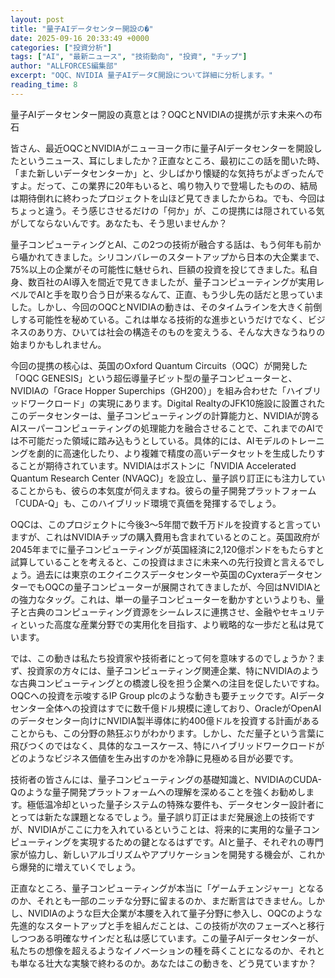 ```yaml
---
layout: post
title: "量子AIデータセンター開設の�"
date: 2025-09-16 20:33:49 +0000
categories: ["投資分析"]
tags: ["AI", "最新ニュース", "技術動向", "投資", "チップ"]
author: "ALLFORCES編集部"
excerpt: "OQC、NVIDIA 量子AIデータC開設について詳細に分析します。"
reading_time: 8
---
```


量子AIデータセンター開設の真意とは？OQCとNVIDIAの提携が示す未来への布石

皆さん、最近OQCとNVIDIAがニューヨーク市に量子AIデータセンターを開設したというニュース、耳にしましたか？正直なところ、最初にこの話を聞いた時、「また新しいデータセンターか」と、少しばかり懐疑的な気持ちがよぎったんですよ。だって、この業界に20年もいると、鳴り物入りで登場したものの、結局は期待倒れに終わったプロジェクトを山ほど見てきましたからね。でも、今回はちょっと違う。そう感じさせるだけの「何か」が、この提携には隠されている気がしてならないんです。あなたも、そう思いませんか？

量子コンピューティングとAI、この2つの技術が融合する話は、もう何年も前から囁かれてきました。シリコンバレーのスタートアップから日本の大企業まで、75%以上の企業がその可能性に魅せられ、巨額の投資を投じてきました。私自身、数百社のAI導入を間近で見てきましたが、量子コンピューティングが実用レベルでAIと手を取り合う日が来るなんて、正直、もう少し先の話だと思っていました。しかし、今回のOQCとNVIDIAの動きは、そのタイムラインを大きく前倒しする可能性を秘めている。これは単なる技術的な進歩というだけでなく、ビジネスのあり方、ひいては社会の構造そのものを変えうる、そんな大きなうねりの始まりかもしれません。

今回の提携の核心は、英国のOxford Quantum Circuits（OQC）が開発した「OQC GENESIS」という超伝導量子ビット型の量子コンピューターと、NVIDIAの「Grace Hopper Superchips（GH200）」を組み合わせた「ハイブリッドワークロード」の実現にあります。Digital RealtyのJFK10施設に設置されたこのデータセンターは、量子コンピューティングの計算能力と、NVIDIAが誇るAIスーパーコンピューティングの処理能力を融合させることで、これまでのAIでは不可能だった領域に踏み込もうとしている。具体的には、AIモデルのトレーニングを劇的に高速化したり、より複雑で精度の高いデータセットを生成したりすることが期待されています。NVIDIAはボストンに「NVIDIA Accelerated Quantum Research Center (NVAQC)」を設立し、量子誤り訂正にも注力していることからも、彼らの本気度が伺えますね。彼らの量子開発プラットフォーム「CUDA-Q」も、このハイブリッド環境で真価を発揮するでしょう。

OQCは、このプロジェクトに今後3～5年間で数千万ドルを投資すると言っていますが、これはNVIDIAチップの購入費用も含まれているとのこと。英国政府が2045年までに量子コンピューティングが英国経済に2,120億ポンドをもたらすと試算していることを考えると、この投資はまさに未来への先行投資と言えるでしょう。過去には東京のエクイニクスデータセンターや英国のCyxteraデータセンターでもOQCの量子コンピューターが展開されてきましたが、今回はNVIDIAとの強力なタッグ。これは、単一の量子コンピューターを動かすというよりも、量子と古典のコンピューティング資源をシームレスに連携させ、金融やセキュリティといった高度な産業分野での実用化を目指す、より戦略的な一歩だと私は見ています。

では、この動きは私たち投資家や技術者にとって何を意味するのでしょうか？まず、投資家の方々には、量子コンピューティング関連企業、特にNVIDIAのような古典コンピューティングとの橋渡し役を担う企業への注目を促したいですね。OQCへの投資を示唆するIP Group plcのような動きも要チェックです。AIデータセンター全体への投資はすでに数千億ドル規模に達しており、OracleがOpenAIのデータセンター向けにNVIDIA製半導体に約400億ドルを投資する計画があることからも、この分野の熱狂ぶりがわかります。しかし、ただ量子という言葉に飛びつくのではなく、具体的なユースケース、特にハイブリッドワークロードがどのようなビジネス価値を生み出すのかを冷静に見極める目が必要です。

技術者の皆さんには、量子コンピューティングの基礎知識と、NVIDIAのCUDA-Qのような量子開発プラットフォームへの理解を深めることを強くお勧めします。極低温冷却といった量子システムの特殊な要件も、データセンター設計者にとっては新たな課題となるでしょう。量子誤り訂正はまだ発展途上の技術ですが、NVIDIAがここに力を入れているということは、将来的に実用的な量子コンピューティングを実現するための鍵となるはずです。AIと量子、それぞれの専門家が協力し、新しいアルゴリズムやアプリケーションを開発する機会が、これから爆発的に増えていくでしょう。

正直なところ、量子コンピューティングが本当に「ゲームチェンジャー」となるのか、それとも一部のニッチな分野に留まるのか、まだ断言はできません。しかし、NVIDIAのような巨大企業が本腰を入れて量子分野に参入し、OQCのような先進的なスタートアップと手を組んだことは、この技術が次のフェーズへと移行しつつある明確なサインだと私は感じています。この量子AIデータセンターが、私たちの想像を超えるようなイノベーションの種を蒔くことになるのか、それとも単なる壮大な実験で終わるのか。あなたはこの動きを、どう見ていますか？

